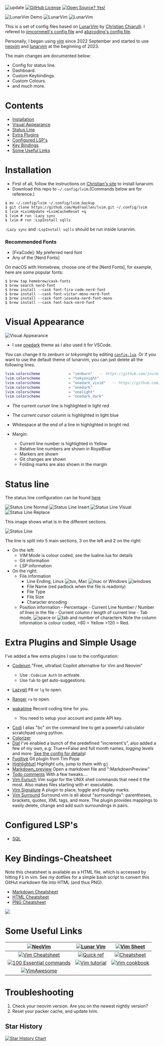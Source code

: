 <!-- Shields -->
<!-- {{{1 -->

![update](https://img.shields.io/badge/status-updating-brightgreen.svg)
[![GitHub License](https://img.shields.io/github/license/hydraallen/lvim)](https://github.com/Hydraallenl/lvim/blob/master/LICENSE)
[![Open Source? Yes!](https://badgen.net/badge/Open%20Source%20%3F/Yes%21/blue?icon=github)](https://github.com/Hydraallen/lvim)

<!-- }}}1 -->

<!-- Main Image -->
<!-- {{{1 -->
![LunarVim Demo](./media/lunarvim_logo_dark.png)
![LunarVim](./media/demo_screen_1.jpeg)
![LunarVim](./media/demo_screen_2.jpeg)

<!-- }}}1 -->

<!-- Introduction -->
<!-- {{{1 -->

This is a set of config files based on [LunarVim](https://github.com/ChristianChiarulli/LunarVim) by [Christian Chiarulli](https://twitter.com/intent/follow?screen_name=chrisatmachine). I refered to [jimcornmell's config file](https://github.com/jimcornmell/lvim) and [abzcoding's config file](https://github.com/abzcoding/lvim).

Personally, I began using [vim](https://www.vim.org/) since 2022 September and started to use [neovim](https://neovim.io/) and [lunarvim](https://www.lunarvim.org/) at the beginning of 2023.


The main changes are documented below:

- Config for status line.
- Dashboard.
- Custom Keybindings.
- Custom Colours.
- and much more.


<!-- }}}1 -->

# Contents

<!-- {{{1 -->

- [Installation](#installation)
- [Visual Appearance](#visual-appearance)
- [Status Line](#status-line)
- [Extra Plugins](#extra-plugins)
- [Configured LSP's](#configures-lsp's)
- [Key Bindings](#key-bindings-cheatsheet)
- [Some Useful Links](#some-useful-links)

<!-- }}}1 -->

# Installation

<!-- {{{1 -->

- First of all, follow the instructions on [Christian's site](https://github.com/ChristianChiarulli/LunarVim) to install lunarvim.
- Download this repo to `~/.config/lvim`.(Commands below are for reference.)

```shell
$ mv ~/.config/lvim ~/.config/lvim_backup
$ git clone https://github.com/Hydraallen/lvim.git ~/.config/lvim
$ lvim +LvimUpdate +LvimCacheReset +q
$ lvim # run :Lazy sync
$ lvim # run :LspInstall sqlls
```

`:Lazy sync` and `:LspInstall sqlls` should be run inside lunarvim.

### Recommended Fonts

- [FiraCode]: My preferred nerd font
- Any of the [Nerd Fonts]

On macOS with Homebrew, choose one of the [Nerd Fonts],
for example, here are some popular fonts:

```shell
$ brew tap homebrew/cask-fonts
$ brew search nerd-font
$ brew install --cask font-fira-code-nerd-font
$ brew install --cask font-victor-mono-nerd-font
$ brew install --cask font-iosevka-nerd-font-mono
$ brew install --cask font-hack-nerd-font
```

<!-- }}}1 -->

# Visual Appearance

<!-- {{{1 -->

![Visual Appearance](./media/visual_appearance.png)

- I use [onedark](https://github.com/olimorris/onedarkpro.nvim) theme as I also used it for VSCode.

You can change it to zenburn or tokyonight by editing [`config.lua`](https://github.com/Hydraallen/lvim/blob/main/config.lua). Or if you want to use the default theme of lunarvim, you can just delete all the following lines.

```lua
lvim.colorscheme             = "zenburn"   -- https://github.com/jnurmine/Zenburn
lvim.colorscheme             = "tokyonight"
lvim.colorscheme             = "onedark_vivid"   -- https://github.com/olimorris/onedarkpro.nvim
lvim.colorscheme             = "onedark"
lvim.colorscheme             = "onelight"
lvim.colorscheme             = "onedark_dark"
```

- The current cursor line is highlighted in light red
- The current cursor column is highlighted in light blue
- Whitespace at the end of a line in highlighted in bright red.
- Margin:
  - Current line number is highlighted in Yellow
  - Relative line numbers are shown in RoyalBlue
  - Markers are shown
  - Git changes are shown
  - Folding marks are also shown in the margin

  <!-- }}}1 -->

# Status line

<!-- {{{1 -->

The status line configuration can be found [here](https://github.com/Hydraallen/lvim/blob/main/lua/user/lualine.lua)

![Status Line Normal](./media/status_line_normal.png)
![Status Line Insert](./media/status_line_insert.png)
![Status Line Visual](./media/status_line_visual.png)
![Status Line Replace](./media/status_line_replace.png)

This image shows what is in the different sections.

![Status Line](./media/status_line.png)

The line is split into 5 main sections, 3 on the left and 2 on the right:

- On the left:
  - VIM Mode is colour coded, see the lualine.lua for details
  - Git information
  - LSP information
- On the right:
  - File information
    - Line Ending, Linux ![tux](./media/tux.png), Mac ![mac](./media/mac.png) or Windows ![windows](./media/win.png)
    - File Name (red padlock when the file is readonly)
    - File Type
    - File Size
    - Character encoding
  - Position information - Percentage - Current Line Number / Number of lines in the file - Current column / length of current line - Tab mode, ![space](./media/space.png) or ![tab](./media/tab.png) and number of characters
  Note the column information is colour coded, >80 = Yellow >120 = Red.
  <!-- }}}1 -->

# Extra Plugins and Simple Usage

<!-- {{{1 -->

I've added a few extra plugins I use to the configuration:

+ [Codeium](https://github.com/Exafunction/codeium.vim) "Free, ultrafast Copilot alternative for Vim and Neovim"
  + Use `:Codeium Auth` to activate.
  + Use `Tab` to get auto-suggestions.


+ [Lazygit](https://github.com/kdheepak/lazygit.nvim) <kbd>F8</kbd> or `lg` to open.
+ [Ranger](https://github.com/kevinhwang91/rnvimr) `ra` to open.
+ [wakatime](https://wakatime.com/plugins) Record coding time for you.
  + You need to setup your account and paste API key.

- [Codi](https://github.com/metakirby5/codi.vim) I alias "bc" on the command line to get a powerful calculator scratchpad using python.
- [Colorizer](https://github.com/norcalli/nvim-colorizer.lua)
- [Dial](https://github.com/monaqa/dial.nvim) I've enabled a bunch of the predefined "increment's", also added a few of my own, e.g: True<->False and full month names, logging levels and more.  [See the config for details](lua/user/dial.lua)I
- [Fugitive](https://github.com/tpope/vim-fugitive) Git plugin from Tim Pope
- [Highlighturl](https://github.com/itchyny/vim-highlighturl) Highlight urls, jump to them with <kbd>g</kbd><kbd>j</kbd>
- [Markdown_preview](https://github.com/iamcco/markdown-preview.nvim) Open a markdown file and ":MarkdownPreview"
- [Todo comments](https://github.com/folke/todo-comments.nvim) With a few tweaks....
- [Vim Eunuch](https://github.com/tpope/vim-eunuch) Vim sugar for the UNIX shell commands that need it the most.  Also makes files starting with `#!` executable.
- [Vim Signature](https://github.com/kshenoy/vim-signature) A plugin to place, toggle and display marks.
- [Vim Surround](https://github.com/tpope/vim-surround) Surround.vim is all about "surroundings": parentheses, brackets, quotes, XML tags, and more. The plugin provides mappings to easily delete, change and add such surroundings in pairs.

<!-- }}}1 -->

# Configured LSP's

<!-- {{{1 -->

- [SQL](https://github.com/nanotee/sqls.nvim)

<!-- }}}1 -->

# Key Bindings-Cheatsheet

<!-- {{{1 -->

Note this cheatsheet is available as a HTML file, which is accessed by hitting <kbd>F1</kbd> in vim.
See my dotfiles for a simple bash script to convert this GitHut markdown file into HTML (and thus PNG).

- [Markdown Cheatsheet](cheatsheet.md)
- [HTML Cheatsheet](cheatsheet.html)
- [PNG Cheatsheet](./media/cheatsheet.png)

![](./media/cheatsheet.png)

<!-- }}}1 -->

# Some Useful Links

<!-- {{{1 -->

|                             [![NeoVim](https://img.shields.io/badge/NeoVim-website-red)](https://neovim.io)                             | [![Lunar Vim](https://img.shields.io/badge/Lunar%20Vim-website-red)](https://github.com/ChristianChiarulli/LunarVim) |             [![Vim Sheet](https://img.shields.io/badge/Vim%20Sheet-website-red)](http://vimsheet.com)             |
| :-------------------------------------------------------------------------------------------------------------------------------------: | :------------------------------------------------------------------------------------------------------------------: | :---------------------------------------------------------------------------------------------------------------: |
|           [![Vim Cheatsheet](https://img.shields.io/badge/Vim%20CheatSheet.wtf-website-red)](https://www.cheatsheet.wtf/vim/)           |  [![Quick ref](https://img.shields.io/badge/Quick%20Ref-website-red)](http://tnerual.eriogerg.free.fr/vimqrc.html)   |  [![Cheatsheet](https://img.shields.io/badge/Cheatsheet-website-red)](https://paulgorman.org/technical/vim.html)  |
| [![100 Essential commands](https://img.shields.io/badge/100%20Essential%20Commands-website-red)](https://catswhocode.com/vim-commands/) |         [![Vim tutorial](https://img.shields.io/badge/Vim%20Tutorial-website-red)](https://www.openvim.com/)         | [![Vim cookbook](https://img.shields.io/badge/Vim%20Cookbook-website-red)](http://www.oualline.com/vim-cook.html) |
|                      [![VimAwesome](https://img.shields.io/badge/VimAwesome-website-red)](https://vimawesome.com)                       |                                                        &nbsp;                                                        |                                                      &nbsp;                                                       |

<!-- }}}1 -->



# Troubleshooting

1. Check your neovim version. Are you on the newest nightly version?
2. Reset your packer cache, and update lvim.

## Star History

[![Star History Chart](https://api.star-history.com/svg?repos=Hydraallen/lvim&type=Date)](https://star-history.com/#Hydraallen/lvim&Date)

